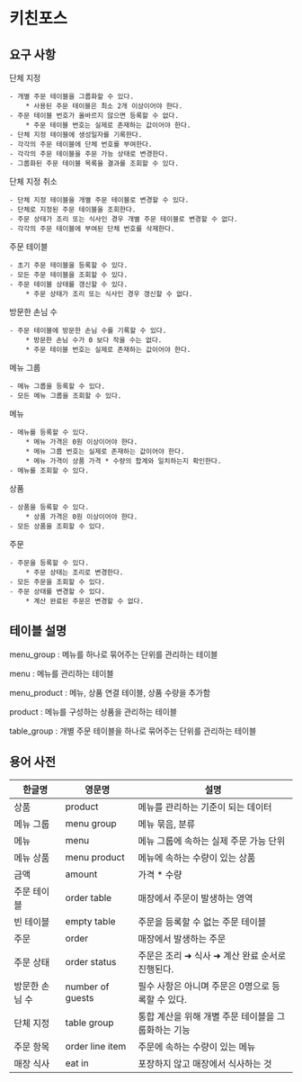 # 키친포스

## 요구 사항

단체 지정
```
- 개별 주문 테이블을 그룹화할 수 있다. 
    * 사용된 주문 테이블은 최소 2개 이상이어야 한다.
- 주문 테이블 번호가 올바르지 않으면 등록할 수 없다.
    * 주문 테이블 번호는 실제로 존재하는 값이어야 한다.
- 단체 지정 테이블에 생성일자를 기록한다.
- 각각의 주문 테이블에 단체 번호를 부여한다. 
- 각각의 주문 테이블을 주문 가능 상태로 변경한다.
- 그룹화된 주문 테이블 목록을 결과를 조회할 수 있다.
```

단체 지정 취소
```
- 단체 지정 테이블을 개별 주문 테이블로 변경할 수 있다.
- 단체로 지정된 주문 테이블을 조회한다.
- 주문 상태가 조리 또는 식사인 경우 개별 주문 테이블로 변경할 수 없다.
- 각각의 주문 테이블에 부여된 단체 번호를 삭제한다.
```

주문 테이블
```
- 초기 주문 테이블을 등록할 수 있다.
- 모든 주문 테이블을 조회할 수 있다.
- 주문 테이블 상태를 갱신할 수 있다.
    * 주문 상태가 조리 또는 식사인 경우 갱신할 수 없다.
```

방문한 손님 수 
```
- 주문 테이블에 방문한 손님 수를 기록할 수 있다.
    * 방문한 손님 수가 0 보다 작을 수는 없다.
    * 주문 테이블 번호는 실제로 존재하는 값이어야 한다.
```

메뉴 그룹
```
- 메뉴 그룹을 등록할 수 있다.
- 모든 메뉴 그룹을 조회할 수 있다.
```

메뉴
```
- 메뉴를 등록할 수 있다.
    * 메뉴 가격은 0원 이상이어야 한다.
    * 메뉴 그룹 번호는 실제로 존재하는 값이어야 한다.
    * 메뉴 가격이 상품 가격 * 수량의 합계와 일치하는지 확인한다.
- 메뉴를 조회할 수 있다.
```

상품
```
- 상품을 등록할 수 있다.
    * 상품 가격은 0원 이상이어야 한다.
- 모든 상품을 조회할 수 있다.
```

주문
```
- 주문을 등록할 수 있다.
    * 주문 상태는 조리로 변경한다.
- 모든 주문을 조회할 수 있다.
- 주문 상태를 변경할 수 있다.
    * 계산 완료된 주문은 변경할 수 없다.
```

## 테이블 설명

menu_group : 메뉴를 하나로 묶어주는 단위를 관리하는 테이블

menu : 메뉴를 관리하는 테이블

menu_product : 메뉴, 상품 연결 테이블, 상품 수량을 추가함

product : 메뉴를 구성하는 상품을 관리하는 테이블

table_group : 개별 주문 테이블을 하나로 묶어주는 단위를 관리하는 테이블

## 용어 사전

| 한글명 | 영문명 | 설명 |
| --- | --- | --- |
| 상품 | product | 메뉴를 관리하는 기준이 되는 데이터 |
| 메뉴 그룹 | menu group | 메뉴 묶음, 분류 |
| 메뉴 | menu | 메뉴 그룹에 속하는 실제 주문 가능 단위 |
| 메뉴 상품 | menu product | 메뉴에 속하는 수량이 있는 상품 |
| 금액 | amount | 가격 * 수량 |
| 주문 테이블 | order table | 매장에서 주문이 발생하는 영역 |
| 빈 테이블 | empty table | 주문을 등록할 수 없는 주문 테이블 |
| 주문 | order | 매장에서 발생하는 주문 |
| 주문 상태 | order status | 주문은 조리 ➜ 식사 ➜ 계산 완료 순서로 진행된다. |
| 방문한 손님 수 | number of guests | 필수 사항은 아니며 주문은 0명으로 등록할 수 있다. |
| 단체 지정 | table group | 통합 계산을 위해 개별 주문 테이블을 그룹화하는 기능 |
| 주문 항목 | order line item | 주문에 속하는 수량이 있는 메뉴 |
| 매장 식사 | eat in | 포장하지 않고 매장에서 식사하는 것 |
